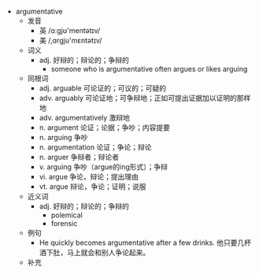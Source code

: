 - argumentative
  - 发音
    - 英 /ɑːgjʊ'mentətɪv/
    - 美 /,ɑrɡju'mɛntətɪv/
  - 词义
    - adj. 好辩的；辩论的；争辩的
      - someone who is argumentative often argues or likes arguing
  - 同根词
    - adj. arguable 可论证的；可议的；可疑的
    - adv. arguably 可论证地；可争辩地；正如可提出证据加以证明的那样地
    - adv. argumentatively 激辩地
    - n. argument 论证；论据；争吵；内容提要
    - n. arguing 争吵
    - n. argumentation 论证；争论；辩论
    - n. arguer 争辩者；辩论者
    - v. arguing 争吵（argue的ing形式）；争辩
    - vi. argue 争论，辩论；提出理由
    - vt. argue 辩论，争论；证明；说服
  - 近义词
    - adj. 好辩的；辩论的；争辩的
      - polemical
      - forensic
  - 例句
    - He quickly becomes argumentative after a few drinks. 他只要几杯酒下肚，马上就会和别人争论起来。
  - 补充